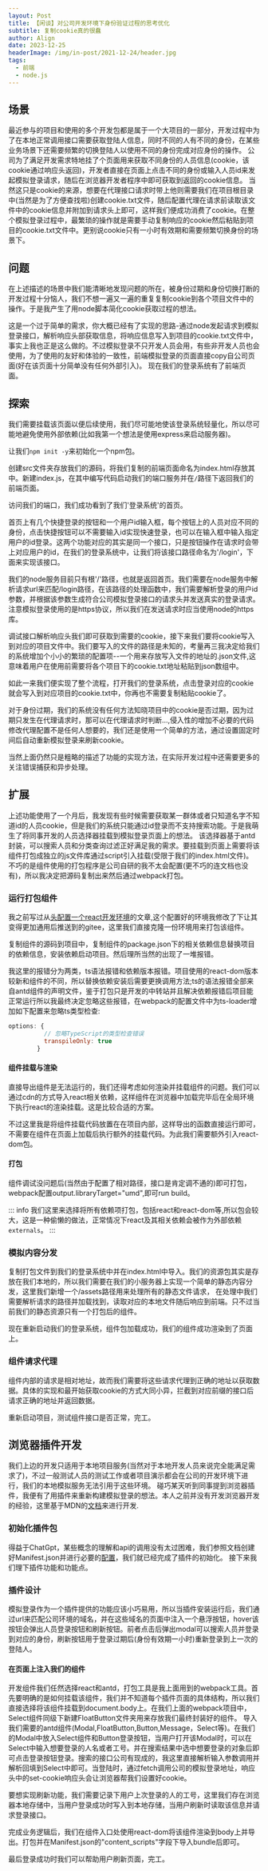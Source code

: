 ```yaml
---
layout: Post
title: 【闲谈】对公司开发环境下身份验证过程的思考优化
subtitle: 复制cookie真的很蠢
author: Align
date: 2023-12-25
headerImage: /img/in-post/2021-12-24/header.jpg
tags:
  - 前端
  - node.js
---
```


## 场景

最近参与的项目和使用的多个开发包都是属于一个大项目的一部分，开发过程中为了在本地正常调用接口需要获取登陆人信息，同时不同的人有不同的身份，在某些业务场景下还需要频繁的切换登陆人以使用不同的身份完成对应身份的操作。
公司为了满足开发需求特地挂了个页面用来获取不同身份的人员信息(cookie，该cookie通过响应头返回)，开发者直接在页面上点击不同的身份或输入人员id来发起模拟登录请求，随后在浏览器开发者程序中即可获取到返回的cookie信息。
当然这只是cookie的来源，想要在代理接口请求时带上他则需要我们在项目根目录中(当然是为了方便查找啦)创建cookie.txt文件，随后配置代理在请求前读取该文件中的cookie信息并附加到请求头上即可，这样我们便成功消费了cookie。在整个模拟登录过程中，最繁琐的操作就是需要手动复制响应的cookie然后粘贴到项目的cookie.txt文件中。更别说cookie只有一小时有效期和需要频繁切换身份的场景下。

## 问题

在上述描述的场景中我们能清晰地发现问题的所在，被身份过期和身份切换打断的开发过程十分恼人，我们不想一遍又一遍的重复复制cookie到各个项目文件中的操作。于是我产生了用node脚本简化cookie获取过程的想法。

这是一个过于简单的需求，你大概已经有了实现的思路-通过node发起请求到模拟登录接口，解析响应头部获取信息，将响应信息写入到项目的cookie.txt文件中，事实上我也正是这么做的。不过模拟登录不只开发人员会用，有些非开发人员也会使用，为了使用的友好和体验的一致性，前端模拟登录的页面直接copy自公司页面(好在该页面十分简单没有任何外部引入)。
现在我们的登录系统有了前端页面。

## 探索

我们需要挂载该页面以便后续使用，我们尽可能地使该登录系统轻量化，所以尽可能地避免使用外部依赖(比如我第一个想法是使用express来启动服务器)。

让我们`npm init -y`来初始化一个npm包。

创建src文件夹存放我们的源码，将我们复制的前端页面命名为index.html存放其中。新建index.js，在其中编写代码启动我们的端口服务并在`/`路径下返回我们的前端页面。

访问我们的端口，我们成功看到了我们'登录系统'的首页。

首页上有几个快捷登录的按钮和一个用户id输入框，每个按钮上的人员对应不同的身份，点击快捷按钮可以不需要输入id实现快速登录，也可以在输入框中输入指定用户的id登录。这两个功能对应的其实是同一个接口，只是按钮操作在请求时会带上对应用户的id，在我们的登录系统中，让我们将该接口路径命名为'/login'，下面来实现该接口。

我们的node服务目前只有根'/'路径，也就是返回首页。我们需要在node服务中解析请求url来匹配/login路径，在该路径的处理函数中，我们需要解析登录的用户id参数，并根据该参数生成符合公司模拟登录接口的请求头并发送真实的登录请求。注意模拟登录使用的是https协议，所以我们在发送请求时应当使用node的https库。

调试接口解析响应头我们即可获取到需要的cookie，接下来我们要将cookie写入到对应的项目文件中。我们要写入的文件的路径是未知的，考量再三我决定给我们的系统增加个小小的繁琐的配置项--一个用来存放写入文件的地址的.json文件,这意味着用户在使用前需要将各个项目下的cookie.txt地址粘贴到json数组中。

如此一来我们便实现了整个流程，打开我们的登录系统，点击登录对应的cookie就会写入到对应项目的cookie.txt中，你再也不需要复制粘贴cookie了。

对于身份过期，我们的系统没有任何方法知晓项目中的cookie是否过期，因为过期只发生在代理请求时，那可以在代理请求时判断...,侵入性的增加不必要的代码修改代理配置不是任何人想要的，我们还是使用一个简单的方法，通过设置固定时间后自动重新模拟登录来刷新cookie。

当然上面仍然只是粗略的描述了功能的实现方法，在实际开发过程中还需要更多的关注错误捕获和异步处理。

## 扩展

上述功能使用了一个月后，我发现有些时候需要获取某一群体或者只知道名字不知道id的人员cookie，但是我们的系统只能通过id登录而不支持搜索功能。于是我萌生了将同事开发的人员选择器挂载到模拟登录页面上的想法。
该选择器基于antd封装，可以搜索人员和分类查询过滤正好满足我的需求。要挂载到页面上需要将该组件打包成独立的js文件库通过script引入挂载(受限于我们的index.html文件)。
不巧的是组件使用的打包程序是公司自研的我不太会配置(更不巧的连文档也没有)，所以我决定把源码复制出来然后通过webpack打包。

### 运行打包组件

我之前写过从[头配置一个react开发环境](手动搭建一个React开发环境.md)的文章,这个配置好的环境我修改了下让其变得更加通用后推送到的gitee，这里我们直接克隆一份环境用来打包该组件。

复制组件的源码到项目中，复制组件的package.json下的相关依赖信息替换项目的依赖信息，安装依赖启动项目。然后理所当然的出现了一堆报错。

我这里的报错分为两类，ts语法报错和依赖版本报错。项目使用的react-dom版本较新和组件的不同，所以替换依赖安装后需要更换调用方法;ts的语法报错全部来自antd组件的声明文件，鉴于打包只是开发的中转站并且解决依赖报错后项目能正常运行所以我最终决定忽略这些报错，在webpack的配置文件中为ts-loader增加如下配置来忽略ts类型检查:

```js
options: {
          // 忽略TypeScript的类型检查错误
          transpileOnly: true
        }
```

#### 组件挂载与渲染

直接导出组件是无法运行的，我们还得考虑如何渲染并挂载组件的问题。我们可以通过cdn的方式导入react相关依赖，这样组件在浏览器中加载完毕后在全局环境下执行react的渲染挂载。这是比较合适的方案。

不过这里我是将组件挂载代码放置在在项目内部，这样导出的函数直接运行即可，不需要在组件在页面上加载后执行额外的挂载代码。为此我们需要额外引入react-dom包。

#### 打包
组件调试没问题后(当然由于配置了相对路径，接口是肯定调不通的)即可打包，webpack配置output.libraryTarget="umd",即可run build。

::: info
我们这里来选择将所有依赖项打包，包括react和react-dom等,所以包会较大，这是一种偷懒的做法，正常情况下react及其相关依赖会被作为外部依赖`externals`。
:::

### 模拟内容分发

复制打包文件到我们的登录系统中并在index.html中导入。我们的资源包其实是存放在我们本地的，所以我们需要在我们的小服务器上实现一个简单的静态内容分发，这里我们新增一个/assets路径用来处理所有的静态文件请求，
在处理中我们需要解析请求的路径并加载找到，读取对应的本地文件随后响应到前端。只不过当前我们的静态资源只有一个打包后的组件。

现在重新启动我们的登录系统，组件包加载成功，我们的组件成功渲染到了页面上。

### 组件请求代理

组件内部的请求是相对地址，故而我们需要将这些请求代理到正确的地址以获取数据。具体的实现和最开始获取cookie的方式大同小异，拦截到对应前缀的接口后请求正确的地址并返回数据。

重新启动项目，测试组件接口是否正常，完工。


## 浏览器插件开发

我们上边的开发只适用于本地项目服务(当然对于本地开发人员来说完全能满足需求了)，不过一般测试人员的测试工作或者项目演示都会在公司的开发环境下进行，我们的本地模拟服务无法引用于这些环境。
碰巧某天听到同事提到浏览器插件，我便有了用插件来重新构建模拟登录的想法。本人之前并没有开发浏览器开发的经验，这里基于MDN的[文档](https://developer.mozilla.org/zh-CN/docs/Mozilla/Add-ons/WebExtensions)来进行开发.

### 初始化插件包

得益于ChatGpt，某些概念的理解和api的调用没有太过困难，我们参照文档创建好Manifest.json并进行必要的[配置](https://developer.mozilla.org/zh-CN/docs/Mozilla/Add-ons/WebExtensions/manifest.json)，我们就已经完成了插件的初始化。
接下来我们理下插件功能和功能点。

### 插件设计

模拟登录作为一个插件提供的功能应该小巧易用，所以当插件安装运行后，我们通过url来匹配公司环境的域名，并在这些域名的页面中注入一个悬浮按钮，hover该按钮会弹出人员登录按钮和刷新按钮。前者点击后弹出modal可以搜索人员并登录到对应的身份，刷新按钮用于登录过期后(身份有效期一小时)重新登录到上一次的登陆人。

#### 在页面上注入我们的组件
开发组件我们任然选择react和antd，打包工具是我上面用到的webpack工具。首先要明确的是如何挂载该组件，我们并不知道每个插件页面的具体结构，所以我们直接选择将该组件挂载到document.body上。在我们上面的webpack项目中，Select组件同级下新建FloatButton文件夹用来存放我们最终封装好的组件。
导入我们需要的antd组件(Modal,FloatButton,Button,Message，Select等)。在我们的Modal中放入Select组件和Button登录按钮，当用户打开该Modal时，可以在Select中输入想要登录的人名或者工号。并在搜索结果中选中想要登录的对象后即可点击登录按钮登录。搜索的接口公司有现成的，我这里直接解析输入参数调用并解析回填到Select中即可。当登陆时，通过fetch调用公司的模拟登录地址，响应头中的set-cookie响应头会让浏览器帮我们设置好cookie。

要想实现刷新功能，我们需要记录下用户上次登录的人的工号，这里我们存在浏览器本地存储中，当用户登录成功时写入到本地存储，当用户刷新时读取该信息并请求登录接口。

完成业务逻辑后，我们在组件入口处使用react-dom将该组件渲染到body上并导出。打包并在Manifest.json的"content_scripts"字段下导入bundle后即可。

最后登录成功时我们可以帮助用户刷新页面，完工。
